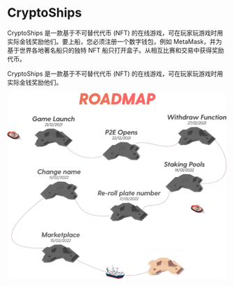 # CryptoShips

CryptoShips 是一款基于不可替代代币 (NFT) 的在线游戏，可在玩家玩游戏时用实际金钱奖励他们。要上船，您必须注册一个数字钱包，例如 MetaMask，并为基于世界各地著名船只的独特 NFT 船只打开盒子。从相互比赛和交易中获得奖励代币。

CryptoShips 是一款基于不可替代代币 (NFT) 的在线游戏，可在玩家玩游戏时用实际金钱奖励他们。

![roadmap7](roadmap7.png)

